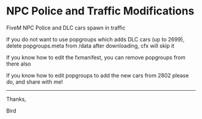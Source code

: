 # NPC Police and Traffic Modifications
FiveM NPC Police and DLC cars spawn in traffic

If you do not want to use popgroups which adds DLC cars (up to 2699), delete popgroups.meta from /data after downloading, cfx will skip it

If you know how to edit the fxmanifest, you can remove popgroups from there also

If you know how to edit popgroups to add the new cars from 2802 please do, and share with me!

-----------------------------------------

Thanks,

Bird
